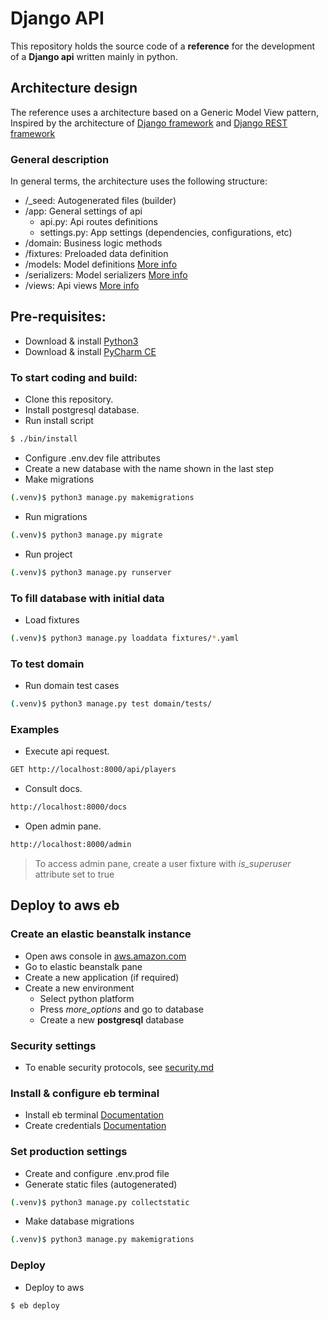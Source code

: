# Django API

This repository holds the source code of a **reference** for the development of a **Django api** written mainly in python.

## Architecture design

The reference uses a architecture based on a Generic Model View pattern, Inspired by the architecture of [Django framework](https://www.djangoproject.com) and [Django REST framework](https://www.django-rest-framework.org)

### General description

In general terms, the architecture uses the following structure:

-  /_seed: Autogenerated files (builder)
-  /app: General settings of api
   -  api.py: Api routes definitions
   -  settings.py: App settings (dependencies, configurations, etc)
-  /domain: Business logic methods
-  /fixtures: Preloaded data definition
-  /models: Model definitions [More info](https://docs.djangoproject.com/en/2.1/topics/db/models/)
-  /serializers: Model serializers [More info](https://www.django-rest-framework.org/api-guide/serializers/)
-  /views: Api views [More info](https://www.django-rest-framework.org/api-guide/views/)

## Pre-requisites:

-  Download & install [Python3](https://www.python.org/downloads/)
-  Download & install [PyCharm CE](https://www.jetbrains.com/pycharm/download/)

### To start coding and build:

-  Clone this repository.
-  Install postgresql database.
-  Run install script
```bash
$ ./bin/install
```

-  Configure .env.dev file attributes
-  Create a new database with the name shown in the last step
-  Make migrations
```bash
(.venv)$ python3 manage.py makemigrations
```

-  Run migrations
```bash
(.venv)$ python3 manage.py migrate
```

-  Run project
```bash
(.venv)$ python3 manage.py runserver
```

### To fill database with initial data

-  Load fixtures
```bash
(.venv)$ python3 manage.py loaddata fixtures/*.yaml
```

### To test domain

-  Run domain test cases
```bash
(.venv)$ python3 manage.py test domain/tests/
```


### Examples

-  Execute api request.
```bash
GET http://localhost:8000/api/players
```

-  Consult docs.
```bash
http://localhost:8000/docs
```

-  Open admin pane.
```bash
http://localhost:8000/admin
```
> To access admin pane, create a user fixture with *is_superuser* attribute set to true 


## Deploy to aws eb

### Create an elastic beanstalk instance

-  Open aws console in [aws.amazon.com](https://aws.amazon.com)
-  Go to elastic beanstalk pane
-  Create a new application (if required)
-  Create a new environment
   - Select python platform
   - Press *more_options* and go to database
   - Create a new **postgresql** database   
   
### Security settings

-  To enable security protocols, see [security.md](./bin/security.md)

### Install & configure eb terminal

-  Install eb terminal [Documentation](https://docs.aws.amazon.com/es_es/elasticbeanstalk/latest/dg/eb-cli3-install.html)
-  Create credentials [Documentation](https://docs.aws.amazon.com/es_es/general/latest/gr/managing-aws-access-keys.html)

### Set production settings

-  Create and configure .env.prod file
-  Generate static files (autogenerated)
```bash
(.venv)$ python3 manage.py collectstatic
```

-  Make database migrations
```bash
(.venv)$ python3 manage.py makemigrations
```

### Deploy

-  Deploy to aws
```bash
$ eb deploy
```